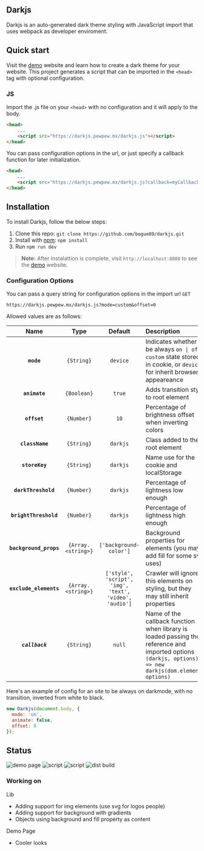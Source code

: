 Darkjs
-

Darkjs is an auto-generated dark theme styling with JavaScript import that uses webpack as developer enviroment.

## Quick start

Visit the [demo](https://darkjs.pewpew.mx/) website and learn how to create a dark theme for your website. This project generates a script that can be imported in the `<head>` tag with optional configuration.

### JS

Import the .js file on your `<head>` with no configuration and it will apply to the body.
```html
<head>
    ...
    <script src="https://darkjs.pewpew.mx/darkjs.js"></script>
</head>
```

You can pass configuration options in the url, or just specify a callback function for later initialization.
```html
<head>
    ...
    <script src="https://darkjs.pewpew.mx/darkjs.js?callback=myCallback"></script>
</head>
```

## Installation  
To install Darkjs, follow the below steps:

1. Clone this repo: `git clone https://github.com/bogue89/darkjs.git`
2. Install with [npm](https://www.npmjs.com/): `npm install`
3. Run `npm run dev`

>**Note:** After instalattion is complete, visit `http://localhost:8080` to see the [demo](https://darkjs.pewpew.mx/) website.

### Configuration Options
You can pass a query string for configuration options in the import url `GET` 

`https://darkjs.pewpew.mx/darkjs.js?mode=custom&offset=0`

Allowed values are as follows:

|Name|Type|Default|Description|
|:--:|:--:|:-----:|:----------|
|**`mode`**|`{String}`|`device`|Indicates whether to be always `on \| off`, `custom` state stored in cookie, or `device` for inherit browser appeareance|
|**`animate`**|`{Boolean}`|`true`|Adds transition style to root element|
|**`offset`**|`{Number}`|`10`|Percentage of brightness offset when inverting colors|
|**`className`**|`{String}`|`darkjs`|Class added to the root element|
|**`storeKey`**|`{String}`|`darkjs`|Name use for the cookie and localStorage|
|**`darkThreshold`**|`{Number}`|`darkjs`|Percentage of lightness low enough|
|**`brightThreshold`**|`{Number}`|`darkjs`|Percentage of lightness high enough|
|**`background_props`**|`{Array.<string>}`|`['background-color']`|Background properties for elements (you may add fill for some svg uses)|
|**`exclude_elements`**|`{Array.<string>}`|`['style', 'script', 'img', 'text', 'video', 'audio']`|Crawler will ignore this elements on styling, but they may still inherit properties|
|***`callback`***|`{String}`|`null`|Name of the callback function when library is loaded passing the reference and imported options `(darkjs, options) => new darkjs(dom.element, options)`|

Here's an example of config for an site to be always on darkmode, with no transition, inverted from white to black.

```js
new Darkjs(document.body, {
  mode: 'on',
  animate: false,
  offset: 0
});
```

## Status

![demo page](https://img.shields.io/static/v1?label=demo_page&message=completed&color=success)
![script](https://img.shields.io/static/v1?label=crawler&message=completed&color=success)
![script](https://img.shields.io/static/v1?label=styling&message=completed&color=success)
![dist build](https://img.shields.io/static/v1?label=dist&message=completed&color=success)

### Working on

Lib
- Adding support for img elements (use svg for logos people)
- Adding support for background with gradients
- Objects using background and fill property as content

Demo Page
- Cooler looks
